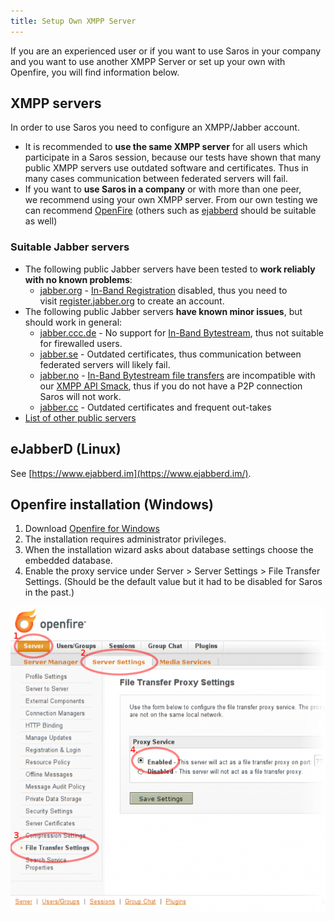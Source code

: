 ```yaml
---
title: Setup Own XMPP Server
---
```


If you are an experienced user or if you want to use Saros in your
company and you want to use another XMPP Server or set up your own with
Openfire, you will find information below.


## XMPP servers

In order to use Saros you need to configure an XMPP/Jabber account.

-   It is recommended to **use the same XMPP server** for all users
    which participate in a Saros session, because our tests have shown
    that many public XMPP servers use outdated software
    and certificates. Thus in many cases communication between federated
    servers will fail.
-   If you want to **use Saros in a company** or with more than one
    peer, we recommend using your own XMPP server. From our own testing
    we can
    recommend [OpenFire](http://www.igniterealtime.org/projects/openfire/index.jsp) (others
    such as [ejabberd](http://www.process-one.net/en/ejabberd/) should
    be suitable as well)

### Suitable Jabber servers

*   The following public Jabber servers have been tested to **work
    reliably with no known problems**:
    *   [jabber.org](http://www.jabber.org/) - [In-Band
        Registration](http://xmpp.org/extensions/xep-0077.md) disabled,
        thus you need to
        visit [register.jabber.org](http://register.jabber.org/) to
        create an account.
*   The following public Jabber servers **have known minor issues**, but
    should work in general:
    *   [jabber.ccc.de](http://web.jabber.ccc.de/) - No support
        for [In-Band
        Bytestream](http://xmpp.org/extensions/xep-0047.md), thus not
        suitable for firewalled users.
    *   [jabber.se](http://www.jabber.se/) - Outdated certificates, thus
        communication between federated servers will likely fail.
    *   [jabber.no](http://www.jabber.no/) - [In-Band Bytestream file
        transfers](http://xmpp.org/extensions/xep-0047.md) are
        incompatible with our [XMPP API
        Smack](http://www.igniterealtime.org/projects/smack/), thus if
        you do not have a P2P connection Saros will not work.
    *   [jabber.cc](http://www.jabber.cc/) - Outdated certificates and
        frequent out-takes
*   [List of other public servers](http://xmpp.org/services/)

## eJabberD (Linux)

See [https://www.ejabberd.im](https://www.ejabberd.im/).


## Openfire installation (Windows)

1.  Download [Openfire for
    Windows](http://www.igniterealtime.org/downloads/index.jsp)
2.  The installation requires administrator privileges.
3.  When the installation wizard asks about database settings choose the
    embedded database.
4.  Enable the proxy service under Server &gt; Server Settings &gt; File
    Transfer Settings. (Should be the default value but it had to be
    disabled for Saros in the past.)

![](images/openfire_settings_02.png)
